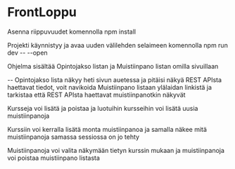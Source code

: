 # FrontLoppu
Asenna riippuvuudet komennolla npm install

Projekti käynnistyy ja avaa uuden välilehden selaimeen komennolla npm run dev -- --open

Ohjelma sisältää Opintojakso listan ja Muistiinpano listan omilla sivuillaan

-- Opintojakso lista näkyy heti sivun auetessa ja pitäisi näkyä REST APIsta haettavat tiedot, voit navikoida Muistiinpano listaan ylälaidan linkistä ja tarkistaa että REST APIsta haettavat muistiinpanotkin näkyvät

Kursseja voi lisätä ja poistaa ja luotuihin kursseihin voi lisätä uusia muistiinpanoja

Kurssiin voi kerralla lisätä monta muistiinpanoa ja samalla näkee mitä muistiinpanoja samassa sessiossa on jo tehty

Muistiinpanoja voi valita näkymään tietyn kurssin mukaan ja muistiinpanoja voi poistaa muistiinpano listasta
